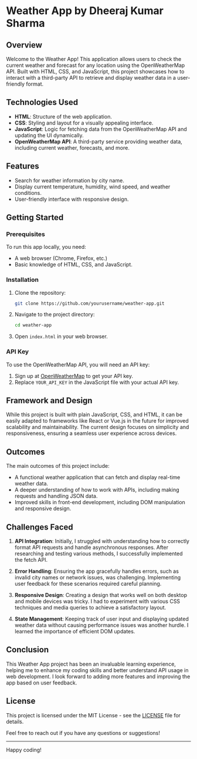 # Weather App by Dheeraj Kumar Sharma

## Overview

Welcome to the Weather App! This application allows users to check the current weather and forecast for any location using the OpenWeatherMap API. Built with HTML, CSS, and JavaScript, this project showcases how to interact with a third-party API to retrieve and display weather data in a user-friendly format.

## Technologies Used

- **HTML**: Structure of the web application.
- **CSS**: Styling and layout for a visually appealing interface.
- **JavaScript**: Logic for fetching data from the OpenWeatherMap API and updating the UI dynamically.
- **OpenWeatherMap API**: A third-party service providing weather data, including current weather, forecasts, and more.

## Features

- Search for weather information by city name.
- Display current temperature, humidity, wind speed, and weather conditions.
- User-friendly interface with responsive design.

## Getting Started

### Prerequisites

To run this app locally, you need:

- A web browser (Chrome, Firefox, etc.)
- Basic knowledge of HTML, CSS, and JavaScript.

### Installation

1. Clone the repository:
   ```bash
   git clone https://github.com/yourusername/weather-app.git
   ```
2. Navigate to the project directory:
   ```bash
   cd weather-app
   ```
3. Open `index.html` in your web browser.

### API Key

To use the OpenWeatherMap API, you will need an API key:

1. Sign up at [OpenWeatherMap](https://openweathermap.org/) to get your API key.
2. Replace `YOUR_API_KEY` in the JavaScript file with your actual API key.

## Framework and Design

While this project is built with plain JavaScript, CSS, and HTML, it can be easily adapted to frameworks like React or Vue.js in the future for improved scalability and maintainability. The current design focuses on simplicity and responsiveness, ensuring a seamless user experience across devices.

## Outcomes

The main outcomes of this project include:

- A functional weather application that can fetch and display real-time weather data.
- A deeper understanding of how to work with APIs, including making requests and handling JSON data.
- Improved skills in front-end development, including DOM manipulation and responsive design.

## Challenges Faced

1. **API Integration**: Initially, I struggled with understanding how to correctly format API requests and handle asynchronous responses. After researching and testing various methods, I successfully implemented the fetch API.
  
2. **Error Handling**: Ensuring the app gracefully handles errors, such as invalid city names or network issues, was challenging. Implementing user feedback for these scenarios required careful planning.

3. **Responsive Design**: Creating a design that works well on both desktop and mobile devices was tricky. I had to experiment with various CSS techniques and media queries to achieve a satisfactory layout.

4. **State Management**: Keeping track of user input and displaying updated weather data without causing performance issues was another hurdle. I learned the importance of efficient DOM updates.

## Conclusion

This Weather App project has been an invaluable learning experience, helping me to enhance my coding skills and better understand API usage in web development. I look forward to adding more features and improving the app based on user feedback.

## License

This project is licensed under the MIT License - see the [LICENSE](LICENSE) file for details. 

Feel free to reach out if you have any questions or suggestions!

---

Happy coding!